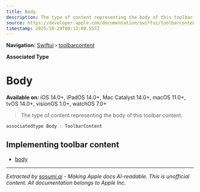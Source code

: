 ```yaml
---
title: Body
description: The type of content representing the body of this toolbar content.
source: https://developer.apple.com/documentation/swiftui/toolbarcontent/body-swift.associatedtype
timestamp: 2025-10-29T00:13:00.557Z
---
```


**Navigation:** [Swiftui](/documentation/swiftui) › [toolbarcontent](/documentation/swiftui/toolbarcontent)

**Associated Type**

# Body

**Available on:** iOS 14.0+, iPadOS 14.0+, Mac Catalyst 14.0+, macOS 11.0+, tvOS 14.0+, visionOS 1.0+, watchOS 7.0+

> The type of content representing the body of this toolbar content.

```swift
associatedtype Body : ToolbarContent
```

## Implementing toolbar content

- [body](/documentation/swiftui/toolbarcontent/body-swift.property)

---

*Extracted by [sosumi.ai](https://sosumi.ai) - Making Apple docs AI-readable.*
*This is unofficial content. All documentation belongs to Apple Inc.*
